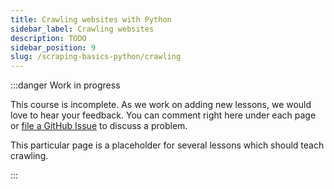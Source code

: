 ```yaml
---
title: Crawling websites with Python
sidebar_label: Crawling websites
description: TODO
sidebar_position: 9
slug: /scraping-basics-python/crawling
---
```


:::danger Work in progress

This course is incomplete. As we work on adding new lessons, we would love to hear your feedback. You can comment right here under each page or [file a GitHub Issue](https://github.com/apify/apify-docs/issues) to discuss a problem.

This particular page is a placeholder for several lessons which should teach crawling.

:::
